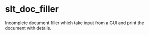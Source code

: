 # slt_doc_filler
Incomplete document filler which take input from a GUI and print the document with details.
